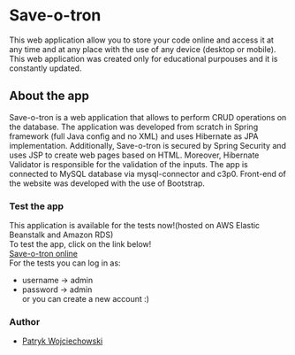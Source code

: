 # Save-o-tron

This web application allow you to store your code online and access it at any time and at any place with the use of any device (desktop or mobile).
This web application was created only for educational purpouses and it is constantly updated.

## About the app

Save-o-tron is a web application that allows to perform CRUD operations on the database.
The application was developed from scratch in Spring framework (full Java config and no XML) and uses Hibernate as JPA implementation. Additionally, Save-o-tron is secured by Spring Security and uses JSP to create web pages based on HTML. Moreover, Hibernate Validator is responsible for the validation of the inputs. The app is connected to MySQL database via mysql-connector and c3p0. Front-end of the website was developed with the use of Bootstrap.

### Test the app 

This application is available for the tests now!(hosted on AWS Elastic Beanstalk and Amazon RDS)  
To test the app, click on the link below!  
[Save-o-tron online](http://default-environment.pzfmzh5smt.us-east-2.elasticbeanstalk.com/)  
For the tests you can log in as:
- username -> admin
- password -> admin  
or you can create a new account :)

### Author

- [Patryk Wojciechowski](https://github.com/PatrykWojciechowski)
